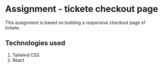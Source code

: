 # Assignment - tickete checkout page

This assignment is based on building a responsive checkout page of tickete.

## Technologies used
1. Tailwind CSS
2. React
